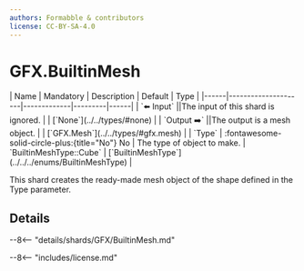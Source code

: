 ```yaml
---
authors: Formabble & contributors
license: CC-BY-SA-4.0
---
```



# GFX.BuiltinMesh

<div class="sh-parameters" markdown="1">
| Name | Mandatory | Description | Default | Type |
|------|---------------------|-------------|---------|------|
| `⬅️ Input` ||The input of this shard is ignored. | | [`None`](../../types/#none) |
| `Output ➡️` ||The output is a mesh object. | | [`GFX.Mesh`](../../types/#gfx.mesh) |
| `Type` | :fontawesome-solid-circle-plus:{title="No"} No  | The type of object to make. | `BuiltinMeshType::Cube` | [`BuiltinMeshType`](../../../enums/BuiltinMeshType) |

</div>

This shard creates the ready-made mesh object of the shape defined in the Type parameter.

## Details

--8<-- "details/shards/GFX/BuiltinMesh.md"


--8<-- "includes/license.md"

